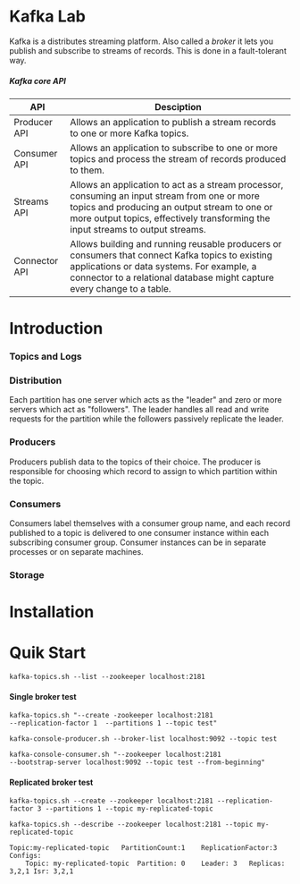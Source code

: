 # Kafka Lab

Kafka is a distributes streaming platform. Also called a *broker* it lets you publish and subscribe to streams of records. This is done in a fault-tolerant way. 

##### Kafka core API

API     | Desciption
--------|----------------------------------------
Producer API        | Allows an application to publish a stream records to one or more Kafka topics.
Consumer API        | Allows an application to subscribe to one or more topics and process the stream of records produced to them.
Streams API         | Allows an application to act as a stream processor, consuming an input stream from one or more topics and producing an output stream to one or more output topics, effectively transforming the input streams to output streams.
Connector API       | Allows building and running reusable producers or consumers that connect Kafka topics to existing applications or data systems. For example, a connector to a relational database might capture every change to a table.

Introduction
==========

### Topics and Logs

### Distribution

Each partition has one server which acts as the "leader" and zero or more servers which act as "followers". The leader handles all read and write requests for the partition while the followers passively replicate the leader.

### Producers

Producers publish data to the topics of their choice. The producer is responsible for choosing which record to assign to which partition within the topic.

### Consumers

Consumers label themselves with a consumer group name, and each record published to a topic is delivered to one consumer instance within each subscribing consumer group. Consumer instances can be in separate processes or on separate machines.


### Storage

Installation
==========

Quik Start
==========

`kafka-topics.sh --list --zookeeper localhost:2181`

#### Single broker test
```{bash}
kafka-topics.sh "--create -zookeeper localhost:2181 
--replication-factor 1  --partitions 1 --topic test"
```

```{bash} 
kafka-console-producer.sh --broker-list localhost:9092 --topic test
```

```{bash}
kafka-console-consumer.sh "--zookeeper localhost:2181 
--bootstrap-server localhost:9092 --topic test --from-beginning"
```
#### Replicated broker test

```{bash}
kafka-topics.sh --create --zookeeper localhost:2181 --replication-factor 3 --partitions 1 --topic my-replicated-topic
```
`kafka-topics.sh --describe --zookeeper localhost:2181 --topic my-replicated-topic`

```{text}
Topic:my-replicated-topic   PartitionCount:1    ReplicationFactor:3 Configs:
    Topic: my-replicated-topic  Partition: 0    Leader: 3   Replicas: 3,2,1 Isr: 3,2,1
```
